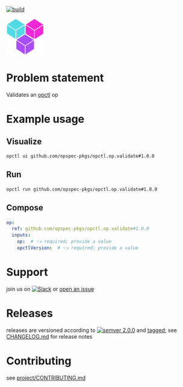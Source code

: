 [![build](https://github.com/opspec-pkgs/opctl.op.validate/actions/workflows/build.yml/badge.svg)](https://github.com/opspec-pkgs/opctl.op.validate/actions/workflows/build.yml)


<img src="icon.svg" alt="icon" height="100px">

# Problem statement

Validates an [opctl](https://opctl.io) op

# Example usage

## Visualize

```shell
opctl ui github.com/opspec-pkgs/opctl.op.validate#1.0.0
```

## Run

```
opctl run github.com/opspec-pkgs/opctl.op.validate#1.0.0
```

## Compose

```yaml
op:
  ref: github.com/opspec-pkgs/opctl.op.validate#1.0.0
  inputs:
    op:  # 👈 required; provide a value
    opctlVersion:  # 👈 required; provide a value
```

# Support

join us on
[![Slack](https://img.shields.io/badge/slack-opctl-E01563.svg)](https://join.slack.com/t/opctl/shared_invite/zt-51zodvjn-Ul_UXfkhqYLWZPQTvNPp5w)
or
[open an issue](https://github.com/opspec-pkgs/opctl.op.validate/issues)

# Releases

releases are versioned according to
[![semver 2.0.0](https://img.shields.io/badge/semver-2.0.0-brightgreen.svg)](http://semver.org/spec/v2.0.0.html)
and [tagged](https://git-scm.com/book/en/v2/Git-Basics-Tagging); see
[CHANGELOG.md](CHANGELOG.md) for release notes

# Contributing

see
[project/CONTRIBUTING.md](https://github.com/opspec-pkgs/project/blob/main/CONTRIBUTING.md)
